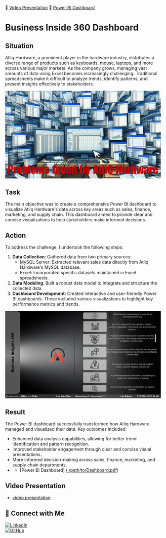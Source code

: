 📌 [Video Presentation](https://www.linkedin.com/posts/kuldeep-tanwar2845_%F0%9D%97%A3%F0%9D%97%BC%F0%9D%98%84%F0%9D%97%B2%F0%9D%97%BF-%F0%9D%97%95%F0%9D%97%9C-%F0%9D%97%A3%F0%9D%97%BF%F0%9D%97%BC%F0%9D%97%B7%F0%9D%97%B2%F0%9D%97%B0%F0%9D%98%81-%F0%9D%97%96%F0%9D%97%BC%F0%9D%97%BA%F0%9D%97%BD%F0%9D%97%B9-activity-7216313955533643776-KENp?utm_source=share&utm_medium=member_desktop)
📌 [Power BI Dashboard](https://app.powerbi.com/view?r=eyJrIjoiYjg3MzVkZDYtNGRhNi00MDNiLWFlODUtODM0NmY4ZGEyNGY4IiwidCI6ImM2ZTU0OWIzLTVmNDUtNDAzMi1hYWU5LWQ0MjQ0ZGM1YjJjNCJ9)

# Business Inside 360 Dashboard

## Situation
Atliq Hardware, a prominent player in the hardware industry, distributes a diverse range of products such as keyboards, mouse, laptops, and more across various major markets. As the company grows, managing vast amounts of data using Excel becomes increasingly challenging. Traditional spreadsheets make it difficult to analyze trends, identify patterns, and present insights effectively to stakeholders.

![problem](https://github.com/tanwar2845/AtliQ-Hardware-Sales-Analysis/blob/main/images/Problem%20facing%20by%20AtliQ%20hardwre.jpg)

## Task
The main objective was to create a comprehensive Power BI dashboard to visualize Atliq Hardware's data across key areas such as sales, finance, marketing, and supply chain. This dashboard aimed to provide clear and concise visualizations to help stakeholders make informed decisions.

## Action
To address the challenge, I undertook the following steps:
1. **Data Collection**: Gathered data from two primary sources:
    - MySQL Server: Extracted relevant sales data directly from Atliq Hardware's MySQL database.
    - Excel: Incorporated specific datasets maintained in Excel spreadsheets.
2. **Data Modeling**: Built a robust data model to integrate and structure the collected data.
3. **Dashboard Development**: Created interactive and user-friendly Power BI dashboards. These included various visualizations to highlight key performance metrics and trends.

![Power BI Dashboard](https://github.com/tanwar2845/AtliQ-Hardware-Sales-Analysis/blob/main/images/Screenshot%202024-07-04%20092746.png)

## Result
The Power BI dashboard successfully transformed how Atliq Hardware managed and visualized their data. Key outcomes included:
- Enhanced data analysis capabilities, allowing for better trend identification and pattern recognition.
- Improved stakeholder engagement through clear and concise visual presentations.
- More informed decision-making across sales, finance, marketing, and supply chain departments.
- - [Power BI Dashboard]
[(./path/to/Dashboard.pdf](https://app.powerbi.com/view?r=eyJrIjoiYjg3MzVkZDYtNGRhNi00MDNiLWFlODUtODM0NmY4ZGEyNGY4IiwidCI6ImM2ZTU0OWIzLTVmNDUtNDAzMi1hYWU5LWQ0MjQ0ZGM1YjJjNCJ9))

## Video Presentation
- [video presentation](https://www.linkedin.com/posts/kuldeep-tanwar2845_%F0%9D%97%A3%F0%9D%97%BC%F0%9D%98%84%F0%9D%97%B2%F0%9D%97%BF-%F0%9D%97%95%F0%9D%97%9C-%F0%9D%97%A3%F0%9D%97%BF%F0%9D%97%BC%F0%9D%97%B7%F0%9D%97%B2%F0%9D%97%B0%F0%9D%98%81-%F0%9D%97%96%F0%9D%97%BC%F0%9D%97%BA%F0%9D%97%BD%F0%9D%97%B9-activity-7216313955533643776-KENp?utm_source=share&utm_medium=member_desktop)

## 🔗 Connect with Me
[![LinkedIn](https://img.shields.io/badge/LinkedIn-0077B5?style=for-the-badge&logo=linkedin&logoColor=white)](https://www.linkedin.com/in/kuldeep-tanwar2845)  
[![GitHub](https://img.shields.io/badge/GitHub-181717?style=for-the-badge&logo=github&logoColor=white)](https://github.com/tanwar2845)

